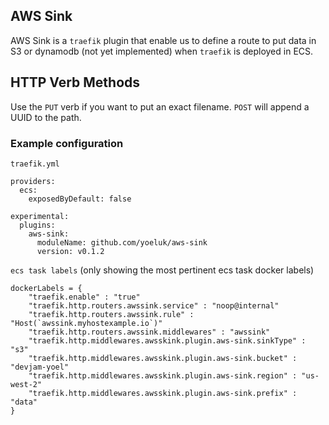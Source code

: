 ## AWS Sink

AWS Sink is a `traefik` plugin that enable us to define a route to put data in S3 or dynamodb (not yet implemented) when `traefik` is deployed in ECS.

## HTTP Verb Methods
Use the `PUT` verb if you want to put an exact filename. 
`POST` will append a UUID to the path.  

### Example configuration

`traefik.yml`
``` 
providers:
  ecs:
    exposedByDefault: false

experimental:
  plugins:
    aws-sink:
      moduleName: github.com/yoeluk/aws-sink
      version: v0.1.2
```
`ecs task labels` (only showing the most pertinent ecs task docker labels)
``` 
dockerLabels = {
    "traefik.enable" : "true"
    "traefik.http.routers.awssink.service" : "noop@internal"
    "traefik.http.routers.awssink.rule" : "Host(`awssink.myhostexample.io`)"
    "traefik.http.routers.awssink.middlewares" : "awssink"
    "traefik.http.middlewares.awsskink.plugin.aws-sink.sinkType" : "s3"
    "traefik.http.middlewares.awsskink.plugin.aws-sink.bucket" : "devjam-yoel"
    "traefik.http.middlewares.awsskink.plugin.aws-sink.region" : "us-west-2"
    "traefik.http.middlewares.awsskink.plugin.aws-sink.prefix" : "data"
}
```
